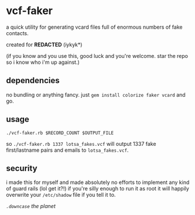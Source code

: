 # vcf-faker

a quick utility for generating vcard files full of enormous numbers of fake contacts.

created for **REDACTED** (iykyk*)

(if you know and you use this, good luck and you're welcome. star the repo so i know who i'm up against.)

## dependencies
no bundling or anything fancy. just `gem install colorize faker vcard` and go.

## usage
`./vcf-faker.rb $RECORD_COUNT $OUTPUT_FILE`

so `./vcf-faker.rb 1337 lotsa_fakes.vcf` will output 1337 fake first/lastname pairs and emails to `lotsa_fakes.vcf`.

## security
i made this for myself and made absolutely no efforts to implement any kind of guard rails (lol get it?!)
if you're silly enough to run it as root it will happily overwrite your `/etc/shadow` file if you tell it to.

_`.downcase` the planet_




